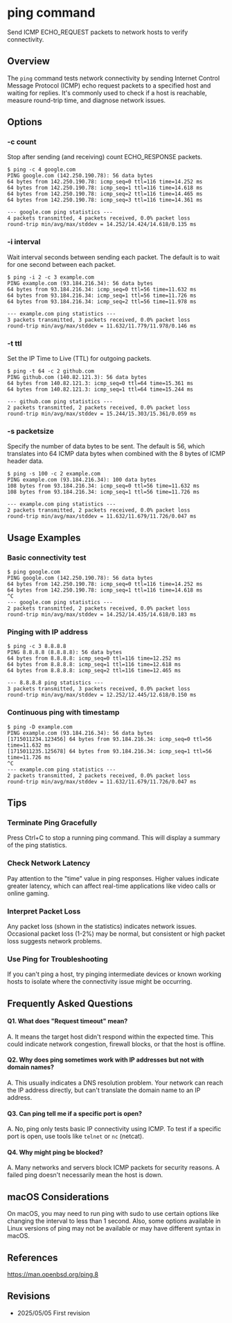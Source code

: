 # ping command

Send ICMP ECHO_REQUEST packets to network hosts to verify connectivity.

## Overview

The `ping` command tests network connectivity by sending Internet Control Message Protocol (ICMP) echo request packets to a specified host and waiting for replies. It's commonly used to check if a host is reachable, measure round-trip time, and diagnose network issues.

## Options

### **-c count**

Stop after sending (and receiving) count ECHO_RESPONSE packets.

```console
$ ping -c 4 google.com
PING google.com (142.250.190.78): 56 data bytes
64 bytes from 142.250.190.78: icmp_seq=0 ttl=116 time=14.252 ms
64 bytes from 142.250.190.78: icmp_seq=1 ttl=116 time=14.618 ms
64 bytes from 142.250.190.78: icmp_seq=2 ttl=116 time=14.465 ms
64 bytes from 142.250.190.78: icmp_seq=3 ttl=116 time=14.361 ms

--- google.com ping statistics ---
4 packets transmitted, 4 packets received, 0.0% packet loss
round-trip min/avg/max/stddev = 14.252/14.424/14.618/0.135 ms
```

### **-i interval**

Wait interval seconds between sending each packet. The default is to wait for one second between each packet.

```console
$ ping -i 2 -c 3 example.com
PING example.com (93.184.216.34): 56 data bytes
64 bytes from 93.184.216.34: icmp_seq=0 ttl=56 time=11.632 ms
64 bytes from 93.184.216.34: icmp_seq=1 ttl=56 time=11.726 ms
64 bytes from 93.184.216.34: icmp_seq=2 ttl=56 time=11.978 ms

--- example.com ping statistics ---
3 packets transmitted, 3 packets received, 0.0% packet loss
round-trip min/avg/max/stddev = 11.632/11.779/11.978/0.146 ms
```

### **-t ttl**

Set the IP Time to Live (TTL) for outgoing packets.

```console
$ ping -t 64 -c 2 github.com
PING github.com (140.82.121.3): 56 data bytes
64 bytes from 140.82.121.3: icmp_seq=0 ttl=64 time=15.361 ms
64 bytes from 140.82.121.3: icmp_seq=1 ttl=64 time=15.244 ms

--- github.com ping statistics ---
2 packets transmitted, 2 packets received, 0.0% packet loss
round-trip min/avg/max/stddev = 15.244/15.303/15.361/0.059 ms
```

### **-s packetsize**

Specify the number of data bytes to be sent. The default is 56, which translates into 64 ICMP data bytes when combined with the 8 bytes of ICMP header data.

```console
$ ping -s 100 -c 2 example.com
PING example.com (93.184.216.34): 100 data bytes
108 bytes from 93.184.216.34: icmp_seq=0 ttl=56 time=11.632 ms
108 bytes from 93.184.216.34: icmp_seq=1 ttl=56 time=11.726 ms

--- example.com ping statistics ---
2 packets transmitted, 2 packets received, 0.0% packet loss
round-trip min/avg/max/stddev = 11.632/11.679/11.726/0.047 ms
```

## Usage Examples

### Basic connectivity test

```console
$ ping google.com
PING google.com (142.250.190.78): 56 data bytes
64 bytes from 142.250.190.78: icmp_seq=0 ttl=116 time=14.252 ms
64 bytes from 142.250.190.78: icmp_seq=1 ttl=116 time=14.618 ms
^C
--- google.com ping statistics ---
2 packets transmitted, 2 packets received, 0.0% packet loss
round-trip min/avg/max/stddev = 14.252/14.435/14.618/0.183 ms
```

### Pinging with IP address

```console
$ ping -c 3 8.8.8.8
PING 8.8.8.8 (8.8.8.8): 56 data bytes
64 bytes from 8.8.8.8: icmp_seq=0 ttl=116 time=12.252 ms
64 bytes from 8.8.8.8: icmp_seq=1 ttl=116 time=12.618 ms
64 bytes from 8.8.8.8: icmp_seq=2 ttl=116 time=12.465 ms

--- 8.8.8.8 ping statistics ---
3 packets transmitted, 3 packets received, 0.0% packet loss
round-trip min/avg/max/stddev = 12.252/12.445/12.618/0.150 ms
```

### Continuous ping with timestamp

```console
$ ping -D example.com
PING example.com (93.184.216.34): 56 data bytes
[1715011234.123456] 64 bytes from 93.184.216.34: icmp_seq=0 ttl=56 time=11.632 ms
[1715011235.125678] 64 bytes from 93.184.216.34: icmp_seq=1 ttl=56 time=11.726 ms
^C
--- example.com ping statistics ---
2 packets transmitted, 2 packets received, 0.0% packet loss
round-trip min/avg/max/stddev = 11.632/11.679/11.726/0.047 ms
```

## Tips

### Terminate Ping Gracefully

Press Ctrl+C to stop a running ping command. This will display a summary of the ping statistics.

### Check Network Latency

Pay attention to the "time" value in ping responses. Higher values indicate greater latency, which can affect real-time applications like video calls or online gaming.

### Interpret Packet Loss

Any packet loss (shown in the statistics) indicates network issues. Occasional packet loss (1-2%) may be normal, but consistent or high packet loss suggests network problems.

### Use Ping for Troubleshooting

If you can't ping a host, try pinging intermediate devices or known working hosts to isolate where the connectivity issue might be occurring.

## Frequently Asked Questions

#### Q1. What does "Request timeout" mean?
A. It means the target host didn't respond within the expected time. This could indicate network congestion, firewall blocks, or that the host is offline.

#### Q2. Why does ping sometimes work with IP addresses but not with domain names?
A. This usually indicates a DNS resolution problem. Your network can reach the IP address directly, but can't translate the domain name to an IP address.

#### Q3. Can ping tell me if a specific port is open?
A. No, ping only tests basic IP connectivity using ICMP. To test if a specific port is open, use tools like `telnet` or `nc` (netcat).

#### Q4. Why might ping be blocked?
A. Many networks and servers block ICMP packets for security reasons. A failed ping doesn't necessarily mean the host is down.

## macOS Considerations

On macOS, you may need to run ping with sudo to use certain options like changing the interval to less than 1 second. Also, some options available in Linux versions of ping may not be available or may have different syntax in macOS.

## References

https://man.openbsd.org/ping.8

## Revisions

- 2025/05/05 First revision